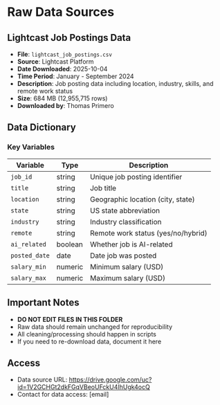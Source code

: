 # Raw Data Sources

## Lightcast Job Postings Data

- **File**: `lightcast_job_postings.csv`
- **Source**: Lightcast Platform
- **Date Downloaded**: 2025-10-04
- **Time Period**: January - September 2024
- **Description**: Job posting data including location, industry, skills, and remote work status
- **Size**: 684 MB (12,955,715 rows)
- **Downloaded by**: Thomas Primero

## Data Dictionary

### Key Variables

| Variable | Type | Description |
|----------|------|-------------|
| `job_id` | string | Unique job posting identifier |
| `title` | string | Job title |
| `location` | string | Geographic location (city, state) |
| `state` | string | US state abbreviation |
| `industry` | string | Industry classification |
| `remote` | string | Remote work status (yes/no/hybrid) |
| `ai_related` | boolean | Whether job is AI-related |
| `posted_date` | date | Date job was posted |
| `salary_min` | numeric | Minimum salary (USD) |
| `salary_max` | numeric | Maximum salary (USD) |

## Important Notes

- **DO NOT EDIT FILES IN THIS FOLDER**
- Raw data should remain unchanged for reproducibility
- All cleaning/processing should happen in scripts
- If you need to re-download data, document it here

## Access

- Data source URL: https://drive.google.com/uc?id=1V2GCHGt2dkFGqVBeoUFckU4IhUgk4ocQ
- Contact for data access: [email]